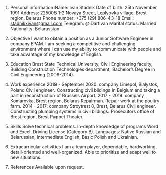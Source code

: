 1. Personal information
 Name: Ivan Stadnik
 Date of birth: 25th November 1991
 Address: 225008 1-2 Novaya Street, Leplyovka village, Brest region, Belarus
 Phone number: +375 (29) 806-43-18
 Email: stadnikxivan@gmail.com
 Telegram: @iDartIvan
 Marital status: Married
 Nationality: Belarussian

2. Objective
 I want to obtain a position as a Junior Software Engineer in company EPAM. I am seeking a competitive and challenging environment where I can use my ability to communicate with people and take advantage of my knowledge of English.

3. Education
 Brest State Technical University, Civil Engineering faculty, Building Construction Technologies department, Bachelor’s Degree in Civil Engineering (2009-2014).

4. Work experience
 2019 - September 2020: company Limepol, Bialystok, Poland
 Civil engineer.
 Constructing civil bildings in Belgium and taking a part in reconstruction of Brussels Airport.
 2017 - 2019: company Komarovka, Brest region, Belarus
 Repairman.
 Repair work at the poultry farm.
 2014 - 2017: company Stroytrest 8, Brest, Belarus
 Civil engineer.
 Constructing plumbing systems in civil bildings: Prosecutors office of Brest region, Brest Puppet Theater.
5. Skills
 Solve technical problems.
 In-depth knowledge of programs Word and Excel.
 Driving License (Category B).
 Languages: Native Russian and Belarussian, Intermediate English, Basic Polish and Ukrainian.
 
6. Extracurricular activities
 I am a team player, dependable, hardworking, detail-oriented and well-organized. Able to prioritize and adapt well to new situations.

7. References
 Available upon request.
